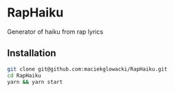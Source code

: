 # RapHaiku

Generator of haiku from rap lyrics

## Installation
```bash
git clone git@github.com:maciekglowacki/RapHaiku.git
cd RapHaiku
yarn && yarn start
```

